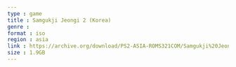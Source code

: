 ```yaml
---
type : game
title : Samgukji Jeongi 2 (Korea)
genre : 
format : iso
region : asia
link : https://archive.org/download/PS2-ASIA-ROMS321COM/Samgukji%20Jeongi%202%20%28Korea%29.7z
size : 1.9GB
---
```

